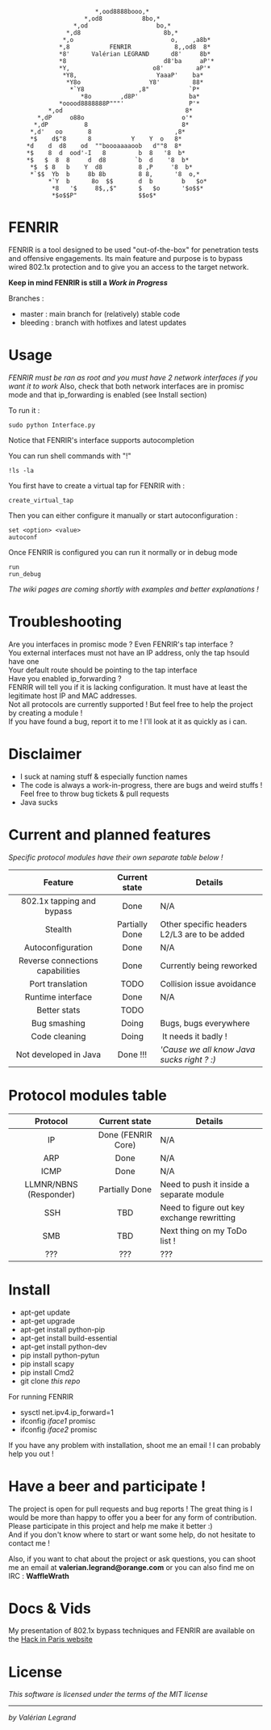                             *,ood8888booo,*
                         *,od8           8bo,*
                      *,od                   bo,*
                    *,d8                       8b,*
                   *,o                           o,    ,a8b*
                  *,8           FENRIR            8,,od8  8*
                  *8'      Valérian LEGRAND      d8'     8b*
                  *8                           d8'ba     aP'*
                  *Y,                       o8'         aP'*
                   *Y8,                      YaaaP'    ba*
                    *Y8o                   Y8'         88*
                     *`Y8               ,8"           `P*
                        *8o        ,d8P'              ba*
                  *ooood8888888P"""'                  P'*
               *,od                                  8*
            *,dP     o88o                           o'*
           *,dP          8                          8*
          *,d'   oo       8                       ,8*
          *$    d$"8      8           Y    Y  o   8*
         *d    d  d8    od  ""boooaaaaoob   d""8  8*
         *$    8  d  ood'-I   8         b  8   '8  b*
         *$   $  8  8     d  d8        `b  d    '8  b*
          *$  $ 8   b    Y  d8          8 ,P     '8  b*
          *`$$  Yb  b     8b 8b         8 8,      '8  o,*
               *`Y  b      8o  $$       d  b        b   $o*
                *8   '$     8$,,$"      $   $o      '$o$$*
                *$o$$P"                 $$o$*


# FENRIR

FENRIR is a tool designed to be used "out-of-the-box" for penetration tests and offensive engagements. Its main feature and purpose is to bypass wired 802.1x protection and to give you an access to the target network.  

**Keep in mind FENRIR is still a _Work in Progress_**

Branches : 
+ master : main branch for (relatively) stable code
+ bleeding : branch with hotfixes and latest updates

# Usage

*FENRIR must be ran as root and you must have 2 network interfaces if you want it to work*
Also, check that both network interfaces are in promisc mode and that ip_forwarding is enabled (see Install section)

To run it :
```
sudo python Interface.py
```

Notice that FENRIR's interface supports autocompletion

You can run shell commands with "!"
```
!ls -la
```

You first have to create a virtual tap for FENRIR with :
```
create_virtual_tap
```

Then you can either configure it manually or start autoconfiguration :
```
set <option> <value>
autoconf
```

Once FENRIR is configured you can run it normally or in debug mode
```
run
run_debug
```

*The wiki pages are coming shortly with examples and better explanations !*


# Troubleshooting

Are you interfaces in promisc mode ? Even FENRIR's tap interface ?  
You external interfaces must not have an IP address, only the tap hsould have one  
Your default route should be pointing to the tap interface  
Have you enabled ip_forwarding ?  
FENRIR will tell you if it is lacking configuration. It must have at least the legitimate host IP and MAC addresses.  
Not all protocols are currently supported ! But feel free to help the project by creating a module !  
If you have found a bug, report it to me ! I'll look at it as quickly as i can.


# Disclaimer

+ I suck at naming stuff & especially function names
+ The code is always a work-in-progress, there are bugs and weird stuffs ! Feel free to throw bug tickets & pull requests
+ Java sucks


# Current and planned features

*Specific protocol modules have their own separate table below !*

| Feature                          | Current state  | Details |
| :------------------------------: | :------------: | ------- |
| 802.1x tapping and bypass        | Done           | N/A |
| Stealth                          | Partially Done | Other specific headers L2/L3 are to be added |
| Autoconfiguration                | Done           | N/A |
| Reverse connections capabilities | Done           | Currently being reworked |
| Port translation                 | TODO           | Collision issue avoidance |
| Runtime interface                | Done           | N/A |
| Better stats                     | TODO           | |
| Bug smashing                     | Doing          | Bugs, bugs everywhere |
| Code cleaning                    | Doing          | It needs it badly ! |
| Not developed in Java            | Done !!!       | *'Cause we all know Java sucks right ? :)* |


# Protocol modules table

| Protocol                | Current state             | Details |
| :---------------------: | :-----------------------: | ------- |
| IP                      | Done (FENRIR Core)        | N/A |
| ARP                     | Done                      | N/A |
| ICMP                    | Done                      | N/A |
| LLMNR/NBNS (Responder)  | Partially Done            | Need to push it inside a separate module |
| SSH                     | TBD                       | Need to figure out key exchange rewritting |
| SMB                     | TBD                       | Next thing on my ToDo list ! |
| ???                     | ???                       | ??? |


# Install

+ apt-get update
+ apt-get upgrade
+ apt-get install python-pip
+ apt-get install build-essential
+ apt-get install python-dev
+ pip install python-pytun
+ pip install scapy
+ pip install Cmd2
+ git clone *this repo*

For running FENRIR 
+ sysctl net.ipv4.ip_forward=1
+ ifconfig *iface1* promisc
+ ifconfig *iface2* promisc

If you have any problem with installation, shoot me an email ! I can probably help you out !


# Have a beer and participate !

The project is open for pull requests and bug reports ! The great thing is I would be more than happy to offer you a beer for any form of contribution. Please participate in this project and help me make it better :)  
And if you don't know where to start or want some help, do not hesitate to contact me !

Also, if you want to chat about the project or ask questions, you can shoot me an email at __valerian.legrand@orange.com__ or you can also find me on IRC : __WaffleWrath__


# Docs & Vids

My presentation of 802.1x bypass techniques and FENRIR are available on the [Hack in Paris website](https://hackinparis.com/archives/2017/#talk-2017-Network-Access-Control-and-Bypass-Techniques)  


# License

_This software is licensed under the terms of the MIT license_


---
*by Valérian Legrand*
